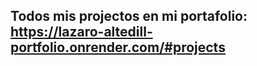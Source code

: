## Todos mis projectos en mi portafolio: https://lazaro-altedill-portfolio.onrender.com/#projects


